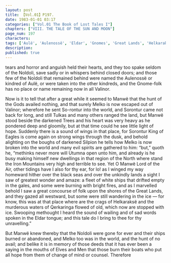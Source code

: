 ```yaml
---
layout: post
title: 【Vol.01】P197.
date: 1983-01-01 03:17
categories: ["Vol.01 The Book of Lost Tales I"]
chapters: ["VIII. THE TALE OF THE SUN AND MOON"]
page_num: 197
characters: 
tags: ['Aulë', 'Aulenossë', 'Eldar', 'Gnomes', 'Great Lands', 'Helkaraksë', 'Iron Mountains', 'Manwë', 'Melko', 'Men', 'Noldoli', 'Qerkaringa', 'Solosimpi', 'Sorontur', 'Tulkas', 'Two Trees', 'Utumno', 'World, The']
description: 
published: true
---
```


<p style="text-indent: 0;">
tears and horror and anguish held their hearts, and they too spake seldom of the Noldoli, save sadly or in whispers behind closed doors; and those few of the Noldoli that remained behind were named the Aulenossë or kindred of Aulë, or were taken into the other kindreds, and the Gnome-folk has no place or name remaining now in all Valinor.
</p>

Now is it to tell that after a great while it seemed to Manwë that the hunt of the Gods availed nothing, and that surely Melko is now escaped out of Valinor; wherefore he sent So-rontur into the world, and Sorontur came not back for long, and still Tulkas and many others ranged the land, but Manwë stood beside the darkened Trees and his heart was very heavy as he pondered deep and gloomily, but at that time could he see little light of hope. Suddenly there is a sound of wings in that place, for Sorontur King of Eagles is come again on strong wings through the dusk, and behold alighting on the boughs of darkened Silpion he tells how Melko is now broken into the world and many evil spirits are gathered to him: “but,” quoth he, “methinks never more will Utumna open unto him, and already is he busy making himself new dwellings in that region of the North where stand the Iron Mountains very high and terrible to see. Yet O Manwë Lord of the Air, other tidings have I also for thy ear, for lo! as I winged my way homeward hither over the black seas and over the unkindly lands a sight I saw of greatest wonder and amaze: a fleet of white ships that drifted empty in the gales, and some were burning with bright fires, and as I marvelled behold I saw a great concourse of folk upon the shores of the Great Lands, and they gazed all westward, but some were still wandering in the ice — for know, this was at that place where are the crags of Helkaraksë and the murderous waters of Qerkaringa flowed of old, which now are stopped with ice. Swooping methought I heard the sound of wailing and of sad words spoken in the Eldar tongue; and this tale do I bring to thee for thy unravelling.”

But Manwë knew thereby that the Noldoli were gone for ever and their ships burned or abandoned, and Melko too was in the world, and the hunt of no avail; and belike it is in memory of those deeds that it has ever been a saying in the mouths of Elves and Men that those burn their boats who put all hope from them of change of mind or counsel. Therefore

